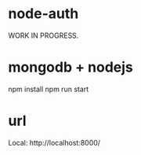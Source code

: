 # node-auth

WORK IN PROGRESS.

# mongodb + nodejs
npm install
npm run start

# url
Local: http://localhost:8000/